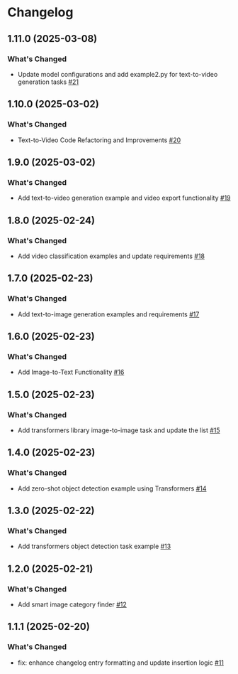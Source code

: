 # Changelog

## 1.11.0 (2025-03-08)

### What's Changed

- Update model configurations and add example2.py for text-to-video generation tasks [#21](https://github.com/foyzulkarim/transformers-tasks/pull/21)


## 1.10.0 (2025-03-02)

### What's Changed

- Text-to-Video Code Refactoring and Improvements [#20](https://github.com/foyzulkarim/transformers-tasks/pull/20)


## 1.9.0 (2025-03-02)

### What's Changed

- Add text-to-video generation example and video export functionality [#19](https://github.com/foyzulkarim/transformers-tasks/pull/19)


## 1.8.0 (2025-02-24)

### What's Changed

- Add video classification examples and update requirements [#18](https://github.com/foyzulkarim/transformers-tasks/pull/18)


## 1.7.0 (2025-02-23)

### What's Changed

- Add text-to-image generation examples and requirements [#17](https://github.com/foyzulkarim/transformers-tasks/pull/17)


## 1.6.0 (2025-02-23)

### What's Changed

- Add Image-to-Text Functionality [#16](https://github.com/foyzulkarim/transformers-tasks/pull/16)


## 1.5.0 (2025-02-23)

### What's Changed

- Add transformers library image-to-image task and update the list [#15](https://github.com/foyzulkarim/transformers-tasks/pull/15)


## 1.4.0 (2025-02-23)

### What's Changed

- Add zero-shot object detection example using Transformers [#14](https://github.com/foyzulkarim/transformers-tasks/pull/14)


## 1.3.0 (2025-02-22)

### What's Changed

- Add transformers object detection task example [#13](https://github.com/foyzulkarim/transformers-tasks/pull/13)


## 1.2.0 (2025-02-21)

### What's Changed

- Add smart image category finder [#12](https://github.com/foyzulkarim/ai-course-practice/pull/12)


## 1.1.1 (2025-02-20)

### What's Changed

- fix: enhance changelog entry formatting and update insertion logic [#11](https://github.com/foyzulkarim/ai-course-practice/pull/11)

